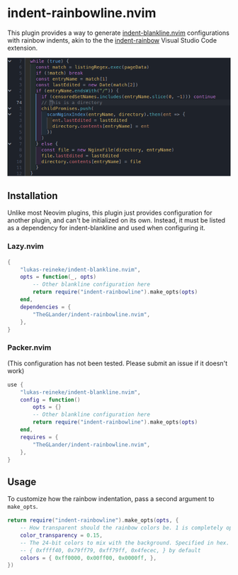 # indent-rainbowline.nvim

This plugin provides a way to generate [indent-blankline.nvim](https://github.com/lukas-reineke/indent-blankline.nvim/) configurations with rainbow indents, akin to the the [indent-rainbow](https://marketplace.visualstudio.com/items?itemName=oderwat.indent-rainbow) Visual Studio Code extension.

![](./screenshot.png)

## Installation

Unlike most Neovim plugins, this plugin just provides configuration for another plugin, and can't be initialized on its own. Instead, it must be listed as a dependency for indent-blankline and used when configuring it.

### Lazy.nvim

```lua
{
	"lukas-reineke/indent-blankline.nvim",
	opts = function(_, opts)
		-- Other blankline configuration here
		return require("indent-rainbowline").make_opts(opts)
	end,
	dependencies = {
		"TheGLander/indent-rainbowline.nvim",
	},
}
```

### Packer.nvim

(This configuration has not been tested. Please submit an issue if it doesn't work)

```lua
use {
	"lukas-reineke/indent-blankline.nvim",
	config = function()
		opts = {}
		-- Other blankline configuration here
		return require("indent-rainbowline").make_opts(opts)
	end,
	requires = {
		"TheGLander/indent-rainbowline.nvim",
	},
}
```

## Usage

To customize how the rainbow indentation, pass a second argument to `make_opts`.

```lua
return require("indent-rainbowline").make_opts(opts, {
	-- How transparent should the rainbow colors be. 1 is completely opaque, 0 is invisible. 0.07 by default
	color_transparency = 0.15,
	-- The 24-bit colors to mix with the background. Specified in hex.
	-- { 0xffff40, 0x79ff79, 0xff79ff, 0x4fecec, } by default
	colors = { 0xff0000, 0x00ff00, 0x0000ff, },
})
```
